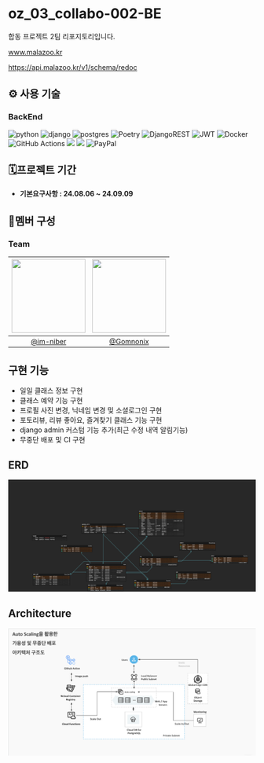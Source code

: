 # oz_03_collabo-002-BE

합동 프로젝트 2팀 리포지토리입니다.

www.malazoo.kr

https://api.malazoo.kr/v1/schema/redoc

## ⚙️ 사용 기술

### BackEnd

![python](https://img.shields.io/badge/Python-3776AB?style=for-the-badge&logo=python&logoColor=white)
![django](https://img.shields.io/badge/Django-092E20?style=for-the-badge&logo=django&logoColor=white)
![postgres](https://img.shields.io/badge/PostgreSQL-316192?style=for-the-badge&logo=postgresql&logoColor=white)
![Poetry](https://img.shields.io/badge/Poetry-%233B82F6.svg?style=for-the-badge&logo=poetry&logoColor=0B3D8D)
![DjangoREST](https://img.shields.io/badge/DJANGO-REST-ff1709?style=for-the-badge&logo=django&logoColor=white&color=ff1709&labelColor=gray)
![JWT](https://img.shields.io/badge/JWT-black?style=for-the-badge&logo=JSON%20web%20tokens)
![Docker](https://img.shields.io/badge/docker-%230db7ed.svg?style=for-the-badge&logo=docker&logoColor=white)
![GitHub Actions](https://img.shields.io/badge/github%20actions-%232671E5.svg?style=for-the-badge&logo=githubactions&logoColor=white)
<img src="https://img.shields.io/badge/github-181717?style=for-the-badge&logo=github&logoColor=white">
<img src="https://img.shields.io/badge/git-F05032?style=for-the-badge&logo=git&logoColor=white">
![PayPal](https://img.shields.io/badge/PayPal-00457C?style=for-the-badge&logo=paypal&logoColor=white)


## 🗓프로젝트 기간
-  **기본요구사항 : 24.08.06 ~ 24.09.09**

## 👤멤버 구성

### Team
|<img src="https://avatars.githubusercontent.com/u/66784492?v=4" width="150" height="150"/>|<img src="https://avatars.githubusercontent.com/u/164334686?v=4" width="150" height="150"/>|
|:-:|:-:|
|[@im-niber](https://github.com/im-niber)|[@Gomnonix](https://github.com/Gomnonix)|


## 구현 기능
- 일일 클래스 정보 구현
- 클래스 예약 기능 구현
- 프로필 사진 변경, 닉네임 변경 및 소셜로그인 구현 
- 포토리뷰, 리뷰 좋아요, 즐겨찾기 클래스 기능 구현
- django admin 커스텀 기능 추가(최근 수정 내역 알림기능)
- 무중단 배포 및 CI 구현

## ERD

![erd.png](images/erd.png)

## Architecture

![architecture.png](images/architecture.png)



